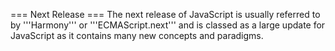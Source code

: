 === Next Release ===
The next release of JavaScript is usually referred to by '''Harmony''' or '''ECMAScript.next''' and is classed as a large update for JavaScript as it contains many new concepts and paradigms.